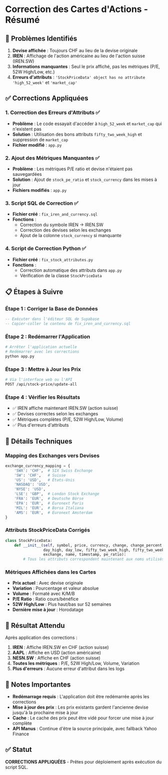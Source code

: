 # Correction des Cartes d'Actions - Résumé

## 🎯 Problèmes Identifiés

1. **Devise affichée** : Toujours CHF au lieu de la devise originale
2. **IREN** : Affichage de l'action américaine au lieu de l'action suisse (IREN.SW)
3. **Informations manquantes** : Seul le prix affiché, pas les métriques (P/E, 52W High/Low, etc.)
4. **Erreurs d'attributs** : `'StockPriceData' object has no attribute 'high_52_week'` et `'market_cap'`

## ✅ Corrections Appliquées

### 1. **Correction des Erreurs d'Attributs** ✅
- **Problème** : Le code essayait d'accéder à `high_52_week` et `market_cap` qui n'existent pas
- **Solution** : Utilisation des bons attributs `fifty_two_week_high` et suppression de `market_cap`
- **Fichier modifié** : `app.py`

### 2. **Ajout des Métriques Manquantes** ✅
- **Problème** : Les métriques P/E ratio et devise n'étaient pas sauvegardées
- **Solution** : Ajout de `stock_pe_ratio` et `stock_currency` dans les mises à jour
- **Fichiers modifiés** : `app.py`

### 3. **Script SQL de Correction** ✅
- **Fichier créé** : `fix_iren_and_currency.sql`
- **Fonctions** :
  - Correction du symbole IREN → IREN.SW
  - Correction des devises selon les exchanges
  - Ajout de la colonne `stock_currency` si manquante

### 4. **Script de Correction Python** ✅
- **Fichier créé** : `fix_stock_attributes.py`
- **Fonctions** :
  - Correction automatique des attributs dans `app.py`
  - Vérification de la classe `StockPriceData`

## 📋 Étapes à Suivre

### Étape 1 : Corriger la Base de Données
```sql
-- Exécuter dans l'éditeur SQL de Supabase
-- Copier-coller le contenu de fix_iren_and_currency.sql
```

### Étape 2 : Redémarrer l'Application
```bash
# Arrêter l'application actuelle
# Redémarrer avec les corrections
python app.py
```

### Étape 3 : Mettre à Jour les Prix
```bash
# Via l'interface web ou l'API
POST /api/stock-price/update-all
```

### Étape 4 : Vérifier les Résultats
- ✅ IREN affiche maintenant IREN.SW (action suisse)
- ✅ Devises correctes selon les exchanges
- ✅ Métriques complètes (P/E, 52W High/Low, Volume)
- ✅ Plus d'erreurs d'attributs

## 🔧 Détails Techniques

### Mapping des Exchanges vers Devises
```python
exchange_currency_mapping = {
    'SWX': 'CHF',  # SIX Swiss Exchange
    'SW': 'CHF',   # Suisse
    'US': 'USD',   # États-Unis
    'NASDAQ': 'USD',
    'NYSE': 'USD',
    'LSE': 'GBP',  # London Stock Exchange
    'FRA': 'EUR',  # Deutsche Börse
    'EPA': 'EUR',  # Euronext Paris
    'MIL': 'EUR',  # Borsa Italiana
    'AMS': 'EUR',  # Euronext Amsterdam
}
```

### Attributs StockPriceData Corrigés
```python
class StockPriceData:
    def __init__(self, symbol, price, currency, change, change_percent, volume,
                 day_high, day_low, fifty_two_week_high, fifty_two_week_low,
                 exchange, name, timestamp, pe_ratio):
        # Tous les attributs correspondent maintenant aux noms utilisés
```

### Métriques Affichées dans les Cartes
- **Prix actuel** : Avec devise originale
- **Variation** : Pourcentage et valeur absolue
- **Volume** : Formaté avec K/M/B
- **P/E Ratio** : Ratio cours/bénéfice
- **52W High/Low** : Plus haut/bas sur 52 semaines
- **Dernière mise à jour** : Horodatage

## 🚀 Résultat Attendu

Après application des corrections :

1. **IREN** : Affiche IREN.SW en CHF (action suisse)
2. **AAPL** : Affiche en USD (action américaine)
3. **NESN.SW** : Affiche en CHF (action suisse)
4. **Toutes les métriques** : P/E, 52W High/Low, Volume, Variation
5. **Plus d'erreurs** : Aucune erreur d'attribut dans les logs

## 📝 Notes Importantes

- **Redémarrage requis** : L'application doit être redémarrée après les corrections
- **Mise à jour des prix** : Les prix existants gardent l'ancienne devise jusqu'à la prochaine mise à jour
- **Cache** : Le cache des prix peut être vidé pour forcer une mise à jour complète
- **API Manus** : Continue d'être la source principale, avec fallback Yahoo Finance

## ✅ Statut
**CORRECTIONS APPLIQUÉES** - Prêtes pour déploiement après exécution du script SQL. 